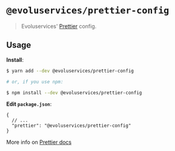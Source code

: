 # `@evoluservices/prettier-config`

> Evoluservices' [Prettier](https://prettier.io) config.

## Usage

**Install**:

```bash
$ yarn add --dev @evoluservices/prettier-config

# or, if you use npm:

$ npm install --dev @evoluservices/prettier-config
```

**Edit `package.json`**:

```jsonc
{
  // ...
  "prettier": "@evoluservices/prettier-config"
}
```

More info on [Prettier docs](https://prettier.io/docs/en/configuration.html#sharing-configurations)
